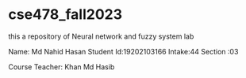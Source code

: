 # cse478_fall2023
this a repository of Neural network and fuzzy system lab

Name: Md Nahid Hasan 
Student Id:19202103166
Intake:44
Section :03

Course Teacher: Khan Md Hasib
